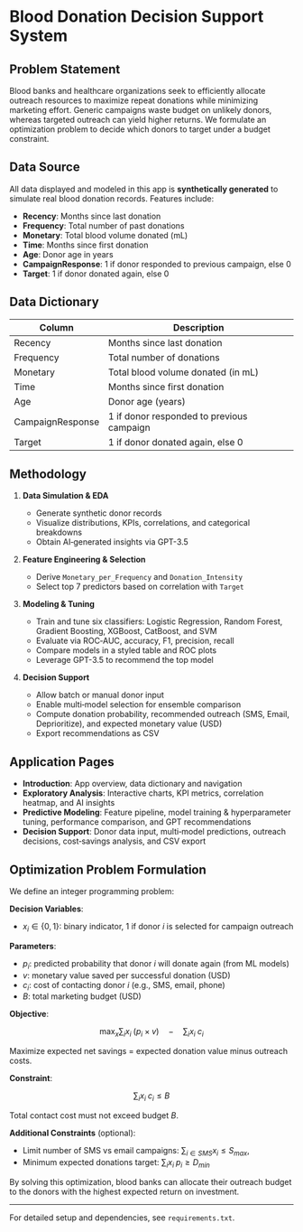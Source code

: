 # Blood Donation Decision Support System

## Problem Statement

Blood banks and healthcare organizations seek to efficiently allocate outreach resources to maximize repeat donations while minimizing marketing effort. Generic campaigns waste budget on unlikely donors, whereas targeted outreach can yield higher returns. We formulate an optimization problem to decide which donors to target under a budget constraint.

## Data Source

All data displayed and modeled in this app is **synthetically generated** to simulate real blood donation records. Features include:

* **Recency**: Months since last donation
* **Frequency**: Total number of past donations
* **Monetary**: Total blood volume donated (mL)
* **Time**: Months since first donation
* **Age**: Donor age in years
* **CampaignResponse**: 1 if donor responded to previous campaign, else 0
* **Target**: 1 if donor donated again, else 0

## Data Dictionary

| Column           | Description                               |
| ---------------- | ----------------------------------------- |
| Recency          | Months since last donation                |
| Frequency        | Total number of donations                 |
| Monetary         | Total blood volume donated (in mL)        |
| Time             | Months since first donation               |
| Age              | Donor age (years)                         |
| CampaignResponse | 1 if donor responded to previous campaign |
| Target           | 1 if donor donated again, else 0          |

## Methodology

1. **Data Simulation & EDA**

   * Generate synthetic donor records
   * Visualize distributions, KPIs, correlations, and categorical breakdowns
   * Obtain AI‑generated insights via GPT-3.5

2. **Feature Engineering & Selection**

   * Derive `Monetary_per_Frequency` and `Donation_Intensity`
   * Select top 7 predictors based on correlation with `Target`

3. **Modeling & Tuning**

   * Train and tune six classifiers: Logistic Regression, Random Forest, Gradient Boosting, XGBoost, CatBoost, and SVM
   * Evaluate via ROC‑AUC, accuracy, F1, precision, recall
   * Compare models in a styled table and ROC plots
   * Leverage GPT-3.5 to recommend the top model

4. **Decision Support**

   * Allow batch or manual donor input
   * Enable multi‑model selection for ensemble comparison
   * Compute donation probability, recommended outreach (SMS, Email, Deprioritize), and expected monetary value (USD)
   * Export recommendations as CSV

## Application Pages

* **Introduction**: App overview, data dictionary and navigation
* **Exploratory Analysis**: Interactive charts, KPI metrics, correlation heatmap, and AI insights
* **Predictive Modeling**: Feature pipeline, model training & hyperparameter tuning, performance comparison, and GPT recommendations
* **Decision Support**: Donor data input, multi‑model predictions, outreach decisions, cost‑savings analysis, and CSV export

## Optimization Problem Formulation

We define an integer programming problem:

**Decision Variables**:

* $x_i \in \{0,1\}$: binary indicator, 1 if donor $i$ is selected for campaign outreach

**Parameters**:

* $p_i$: predicted probability that donor $i$ will donate again (from ML models)
* $v$: monetary value saved per successful donation (USD)
* $c_i$: cost of contacting donor $i$ (e.g., SMS, email, phone)
* $B$: total marketing budget (USD)

**Objective**:

$$
\max_{x} \sum_i x_i \;(p_i \times v) \quad - \quad \sum_i x_i \;c_i
$$

Maximize expected net savings = expected donation value minus outreach costs.

**Constraint**:

$$
\sum_i x_i \;c_i \le B
$$

Total contact cost must not exceed budget $B$.

**Additional Constraints** (optional):

* Limit number of SMS vs email campaigns: $\sum_{i\in SMS} x_i \le S_{max},$
* Minimum expected donations target: $\sum_i x_i \;p_i \ge D_{min}$

By solving this optimization, blood banks can allocate their outreach budget to the donors with the highest expected return on investment.

---

For detailed setup and dependencies, see `requirements.txt`.
